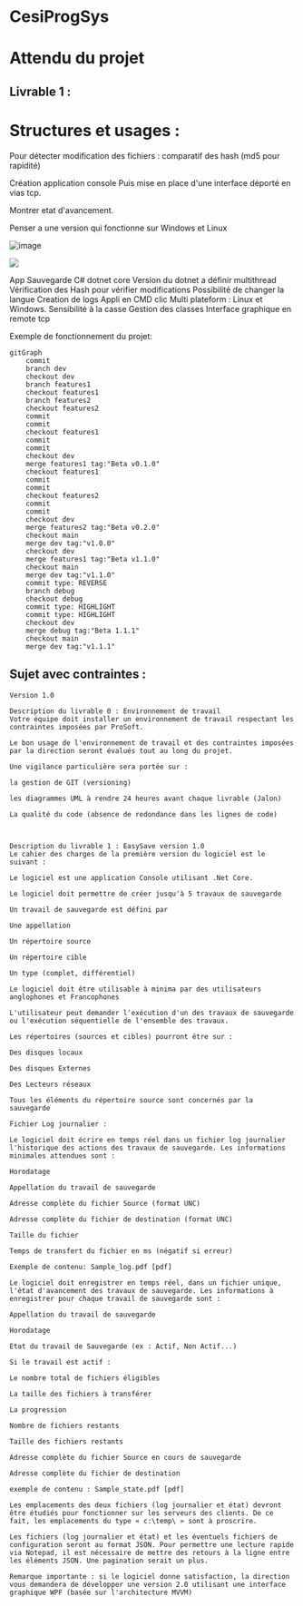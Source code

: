 ﻿# CesiProgSys


# Attendu du projet 

## Livrable 1 : 


# Structures et usages :

Pour détecter modification des fichiers : comparatif des hash (md5 pour rapidité)


Création application console 
Puis mise en place d'une interface déporté en vias tcp. 

Montrer etat d'avancement. 


Penser a une version qui fonctionne sur Windows et Linux

![image](https://user-images.githubusercontent.com/102410364/214019216-da5dd7c5-df74-4353-9773-92c86f4ed934.png)



[![](https://mermaid.ink/img/pako:eNpNUctKxEAQ_JVmvC5-QG6yCyq4IAT0kks700ka5uU8VmXZf_G635Efs-PqJs0cBqqqq2rmqHQwpBrl2BuHsfOdB5m7GKHFeqABkyHY3oAJxVMBHRJdKPO8UMocPJj6jyOY6dyz57SwXLWFy5gIzUo6nRP3rLH8LqAMD5hHiKEmOFwwSuCCuZLyIn4OOfMbWy7TWbSgR_SD0C3K8UNdRdyK7Z8F2DCslkhHy0AetvsdaMt6gfZzYogWC_UhOWjgiX39BCn4Kg8VPvItLOyW_JJm-p5TaMyZVpR7ytee2s7gKsijL5R61ARDwjjye6U5ViIXCkHRURapjXKUHLKRzzrO2k6VkRx1qpGroR4lc6c6fxIq1hLaL69VU1KljarRSJUdoxg41fRoM51-AL1ZqN0?type=png)](https://mermaid.live/edit#pako:eNpNUctKxEAQ_JVmvC5-QG6yCyq4IAT0kks700ka5uU8VmXZf_G635Efs-PqJs0cBqqqq2rmqHQwpBrl2BuHsfOdB5m7GKHFeqABkyHY3oAJxVMBHRJdKPO8UMocPJj6jyOY6dyz57SwXLWFy5gIzUo6nRP3rLH8LqAMD5hHiKEmOFwwSuCCuZLyIn4OOfMbWy7TWbSgR_SD0C3K8UNdRdyK7Z8F2DCslkhHy0AetvsdaMt6gfZzYogWC_UhOWjgiX39BCn4Kg8VPvItLOyW_JJm-p5TaMyZVpR7ytee2s7gKsijL5R61ARDwjjye6U5ViIXCkHRURapjXKUHLKRzzrO2k6VkRx1qpGroR4lc6c6fxIq1hLaL69VU1KljarRSJUdoxg41fRoM51-AL1ZqN0)

App Sauvegarde C# dotnet core
Version du dotnet a définir
multithread
Vérification des Hash pour vérifier modifications
Possibilité de changer la langue
Creation de logs
Appli en CMD clic
Multi plateform : Linux et Windows.
Sensibilité à la casse
Gestion des classes
Interface graphique en remote tcp

Exemple de fonctionnement du projet:
```mermaid
gitGraph
    commit
    branch dev
    checkout dev
    branch features1
    checkout features1
    branch features2
    checkout features2
    commit
    commit
    checkout features1
    commit
    commit
    checkout dev
    merge features1 tag:"Beta v0.1.0"
    checkout features1
    commit
    commit
    checkout features2
    commit
    commit
    checkout dev
    merge features2 tag:"Beta v0.2.0"
    checkout main
    merge dev tag:"v1.0.0"
    checkout dev
    merge features1 tag:"Beta v1.1.0"
    checkout main
    merge dev tag:"v1.1.0"
    commit type: REVERSE
    branch debug
    checkout debug
    commit type: HIGHLIGHT
    commit type: HIGHLIGHT
    checkout dev
    merge debug tag:"Beta 1.1.1"
    checkout main
    merge dev tag:"v1.1.1"
```

## Sujet avec contraintes :

```
Version 1.0

Description du livrable 0 : Environnement de travail
Votre équipe doit installer un environnement de travail respectant les contraintes imposées par ProSoft.

Le bon usage de l'environnement de travail et des contraintes imposées par la direction seront évalués tout au long du projet.

Une vigilance particulière sera portée sur :

la gestion de GIT (versioning)

les diagrammes UML à rendre 24 heures avant chaque livrable (Jalon)

La qualité du code (absence de redondance dans les lignes de code)

 

Description du livrable 1 : EasySave version 1.0
Le cahier des charges de la première version du logiciel est le suivant :

Le logiciel est une application Console utilisant .Net Core.

Le logiciel doit permettre de créer jusqu'à 5 travaux de sauvegarde

Un travail de sauvegarde est défini par

Une appellation

Un répertoire source

Un répertoire cible

Un type (complet, différentiel)

Le logiciel doit être utilisable à minima par des utilisateurs anglophones et Francophones

L'utilisateur peut demander l'exécution d'un des travaux de sauvegarde ou l'exécution séquentielle de l'ensemble des travaux.

Les répertoires (sources et cibles) pourront être sur :

Des disques locaux

Des disques Externes

Des Lecteurs réseaux

Tous les éléments du répertoire source sont concernés par la sauvegarde

Fichier Log journalier :

Le logiciel doit écrire en temps réel dans un fichier log journalier l'historique des actions des travaux de sauvegarde. Les informations minimales attendues sont :

Horodatage

Appellation du travail de sauvegarde

Adresse complète du fichier Source (format UNC)

Adresse complète du fichier de destination (format UNC)

Taille du fichier

Temps de transfert du fichier en ms (négatif si erreur)

Exemple de contenu: Sample_log.pdf [pdf]

Le logiciel doit enregistrer en temps réel, dans un fichier unique, l'état d'avancement des travaux de sauvegarde. Les informations à enregistrer pour chaque travail de sauvegarde sont :

Appellation du travail de sauvegarde

Horodatage

Etat du travail de Sauvegarde (ex : Actif, Non Actif...)

Si le travail est actif :

Le nombre total de fichiers éligibles

La taille des fichiers à transférer

La progression

Nombre de fichiers restants

Taille des fichiers restants

Adresse complète du fichier Source en cours de sauvegarde

Adresse complète du fichier de destination

exemple de contenu : Sample_state.pdf [pdf]

Les emplacements des deux fichiers (log journalier et état) devront être étudiés pour fonctionner sur les serveurs des clients. De ce fait, les emplacements du type « c:\temp\ » sont à proscrire.

Les fichiers (log journalier et état) et les éventuels fichiers de configuration seront au format JSON. Pour permettre une lecture rapide via Notepad, il est nécessaire de mettre des retours à la ligne entre les éléments JSON. Une pagination serait un plus.

Remarque importante : si le logiciel donne satisfaction, la direction vous demandera de développer une version 2.0 utilisant une interface graphique WPF (basée sur l'architecture MVVM)

 ```
